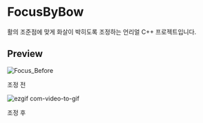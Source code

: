 # FocusByBow
활의 조준점에 맞게 화살이 박히도록 조정하는 언리얼 C++ 프로젝트입니다.

## Preview
![Focus_Before](https://github.com/poi001/FocusByBow/assets/107660181/c60d16dc-5177-473a-a8cc-08d31a77de3f)

조정 전

![ezgif com-video-to-gif](https://github.com/poi001/FocusByBow/assets/107660181/907e6a94-3291-4c94-9db4-c8d652ec4c97)

조정 후
## 
